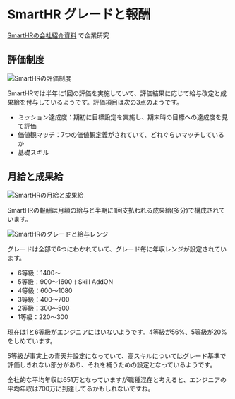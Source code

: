 # SmartHR グレードと報酬

[SmartHRの会社紹介資料](https://speakerdeck.com/miyasho88/we-are-hiring) で企業研究

評価制度
---

![SmartHRの評価制度](https://user-images.githubusercontent.com/2118539/163753535-aeb0472a-9aed-42b3-adaf-1770f46a0713.png)

SmartHRでは半年に1回の評価を実施していて、評価結果に応じて給与改定と成果給を付与しているようです。評価項目は次の3点のようです。

* ミッション達成度：期初に目標設定を実施し、期末時の目標への達成度を見て評価
* 価値観マッチ：7つの価値観定義がされていて、どれぐらいマッチしているか
* 基礎スキル

月給と成果給
---

![SmartHRの月給と成果給](https://user-images.githubusercontent.com/2118539/163753757-bd82f03a-1f82-416e-9ae1-0e6c65d78f18.png)

SmartHRの報酬は月額の給与と半期に1回支払われる成果給(多分)で構成されています。

![SmartHRのグレードと給与レンジ](https://user-images.githubusercontent.com/2118539/163753978-ba82ab48-e603-44ee-8d6f-ec29f7aac33f.png)

グレードは全部で6つにわかれていて、グレード毎に年収レンジが設定されています。

* 6等級：1400～
* 5等級：900～1600＋Skill AddON
* 4等級：600～1080
* 3等級：400～700
* 2等級：300～500
* 1等級：220～300

現在は1と6等級がエンジニアにはいないようです。4等級が56%、5等級が20%をしめています。

5等級が事実上の青天井設定になっていて、高スキルについてはグレード基準で評価しきれない部分があり、それを補うための設定となっているようです。

全社的な平均年収は651万となっていますが職種混在と考えると、エンジニアの平均年収は700万に到達してるかもしれないですね。